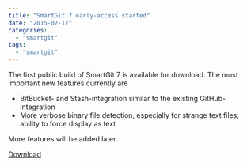 ```yaml
---
title: "SmartGit 7 early-access started"
date: "2015-02-17"
categories: 
  - "smartgit"
tags: 
  - "smartgit"
---
```


The first public build of SmartGit 7 is available for download. The most important new features currently are

- BitBucket- and Stash-integration similar to the existing GitHub-integration
- More verbose binary file detection, especially for strange text files; ability to force display as text

More features will be added later.

[Download](http://www.syntevo.com/smartgit/early-access)
